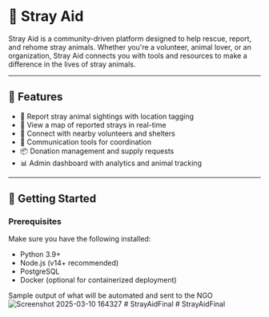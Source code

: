 # 🐾 Stray Aid

Stray Aid is a community-driven platform designed to help rescue, report, and rehome stray animals. Whether you're a volunteer, animal lover, or an organization, Stray Aid connects you with tools and resources to make a difference in the lives of stray animals.

---

## 🌟 Features

- 📍 Report stray animal sightings with location tagging
- 🐶 View a map of reported strays in real-time
- 🤝 Connect with nearby volunteers and shelters
- 💬 Communication tools for coordination
- 📦 Donation management and supply requests
- 📊 Admin dashboard with analytics and animal tracking

---

## 🚀 Getting Started

### Prerequisites

Make sure you have the following installed:

- Python 3.9+
- Node.js (v14+ recommended)
- PostgreSQL
- Docker (optional for containerized deployment)

Sample output of what will be automated and sent to the NGO
![Screenshot 2025-03-10 164327](https://github.com/user-attachments/assets/7110dcab-e8e0-433f-a267-899e398c6926)
#   S t r a y A i d F i n a l  
 #   S t r a y A i d F i n a l  
 